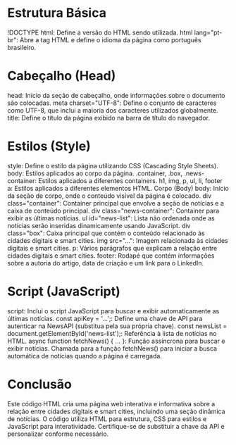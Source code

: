 # Estrutura Básica
!DOCTYPE html: Define a versão do HTML sendo utilizada.
html lang="pt-br": Abre a tag HTML e define o idioma da página como português brasileiro.

# Cabeçalho (Head)
head: Início da seção de cabeçalho, onde informações sobre o documento são colocadas.
meta charset="UTF-8": Define o conjunto de caracteres como UTF-8, que inclui a maioria dos caracteres utilizados globalmente.
title: Define o título da página exibido na barra de título do navegador.

# Estilos (Style)
style: Define o estilo da página utilizando CSS (Cascading Style Sheets).
body: Estilos aplicados ao corpo da página.
.container, .box, .news-container: Estilos aplicados a diferentes containers.
h1, img, p, ul, li, footer a: Estilos aplicados a diferentes elementos HTML.
Corpo (Body)
body: Início da seção de corpo, onde o conteúdo visível da página é colocado.
div class="container": Container principal que envolve a seção de notícias e a caixa de conteúdo principal.
div class="news-container": Container para exibir as últimas notícias.
ul id="news-list": Lista não ordenada onde as notícias serão inseridas dinamicamente usando JavaScript.
div class="box": Caixa principal que contém o conteúdo relacionado às cidades digitais e smart cities.
img src="...": Imagem relacionada às cidades digitais e smart cities.
p: Vários parágrafos que explicam a relação entre cidades digitais e smart cities.
footer: Rodapé que contém informações sobre a autoria do artigo, data de criação e um link para o LinkedIn.

# Script (JavaScript)
script: Inclui o script JavaScript para buscar e exibir automaticamente as últimas notícias.
const apiKey = '...';: Define uma chave de API para autenticar na NewsAPI (substitua pela sua própria chave).
const newsList = document.getElementById('news-list');: Referência à lista de notícias no HTML.
async function fetchNews() { ... }: Função assíncrona para buscar e exibir notícias.
Chamada para a função fetchNews() para iniciar a busca automática de notícias quando a página é carregada.

# Conclusão
Este código HTML cria uma página web interativa e informativa sobre a relação entre cidades digitais e smart cities, incluindo uma seção dinâmica de notícias. O código utiliza HTML para estrutura, CSS para estilos e JavaScript para interatividade. Certifique-se de substituir a chave da API e personalizar conforme necessário.